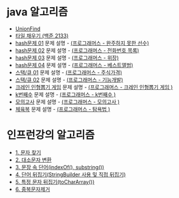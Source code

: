 # java 알고리즘 
  - <a href="https://github.com/koreanstudent/Algorithmus/blob/master/src/main/java/UnionFind.java">UnionFind</a>
  - <a href="https://github.com/koreanstudent/Algorithmus/blob/master/src/main/java/FillingTiles.java">타일 채우기 (백준 2133)</a>
  - <a href="https://github.com/koreanstudent/Algorithmus/blob/master/src/main/java/hash01.java">hash문제 01</a><p2> 문제 설명 - </p2><a href="https://programmers.co.kr/learn/courses/30/lessons/42576">(프로그래머스 - 완주하지 못한 선수)</a>
  - <a href="https://github.com/koreanstudent/Algorithmus/blob/master/src/main/java/hash02.java">hash문제 02</a><p2> 문제 설명 - </p2><a href="https://programmers.co.kr/learn/courses/30/lessons/42577">(프로그래머스 - 전화번호 목록)</a>
  - <a href="https://github.com/koreanstudent/Algorithmus/blob/master/src/main/java/hash03.java">hash문제 03</a><p2> 문제 설명 - </p2><a href="https://programmers.co.kr/learn/courses/30/lessons/42578">(프로그래머스 - 위장)</a>
  - <a href="https://github.com/koreanstudent/Algorithmus/blob/master/src/main/java/hash04.java">hash문제 04</a><p2> 문제 설명 - </p2><a href="https://programmers.co.kr/learn/courses/30/lessons/42579">(프로그래머스 - 베스트앨범)</a>
  - <a href="https://github.com/koreanstudent/Algorithmus/blob/master/src/main/java/stack.java">스택/큐 01</a><p2> 문제 설명 - </p2><a href="https://programmers.co.kr/learn/courses/30/lessons/42584">(프로그래머스 - 주식가격)</a>  
  - <a href="https://github.com/koreanstudent/Algorithmus/blob/master/src/main/java/stack2.java">스택/큐 02</a><p2> 문제 설명 - </p2><a href="https://programmers.co.kr/learn/courses/30/lessons/42586">(프로그래머스 - 기능개발)</a>
  - <a href="https://github.com/koreanstudent/Algorithmus/blob/master/src/main/java/dollDraw.java">크레인 인형뽑기 게임</a><p2> 문제 설명 - </p2><a href="https://programmers.co.kr/learn/courses/30/lessons/64061">(프로그래머스 - 크레인 인형뽑기 게임 )</a>
  - <a href="https://github.com/koreanstudent/Algorithmus/blob/master/src/main/java/kNumber.java">k번째수</a><p2> 문제 설명 - </p2><a href="https://programmers.co.kr/learn/courses/30/lessons/42748">(프로그래머스 - k번째수 )</a>
  - <a href="https://github.com/koreanstudent/Algorithmus/blob/master/src/main/java/practiceTest.java">모의고사</a><p2> 문제 설명 - </p2><a href="https://programmers.co.kr/learn/courses/30/lessons/42840">(프로그래머스 - 모의고사 )</a>
  - <a href="https://github.com/koreanstudent/Algorithmus/blob/master/src/main/java/gymSuit.java">체육복</a><p2> 문제 설명 - </p2><a href="https://programmers.co.kr/learn/courses/30/lessons/42862">(프로그래머스 - 탐욕법 )</a>

# 인프런강의 알고리즘
  - <a href="https://github.com/koreanstudent/Algorithmus/blob/master/src/main/java/inflearn/java01.java">1. 문자 찾기</a> 
  - <a href="https://github.com/koreanstudent/Algorithmus/blob/master/src/main/java/inflearn/java02.java">2. 대소문자 변환</a>
  - <a href="https://github.com/koreanstudent/Algorithmus/blob/master/src/main/java/inflearn/java03.java">3. 문장 속 단어(indexOf(), substring())</a>
  - <a href="https://github.com/koreanstudent/Algorithmus/blob/master/src/main/java/inflearn/java04.java">4. 단어 뒤집기(StringBuilder 사용 및 직접 뒤집기)</a>
  - <a href="https://github.com/koreanstudent/Algorithmus/blob/master/src/main/java/inflearn/java04.java">5. 특정 문자 뒤집기(toCharArray())</a>
  - <a href="https://github.com/koreanstudent/Algorithmus/blob/master/src/main/java/inflearn/java04.java">6. 중복문자제거</a>
